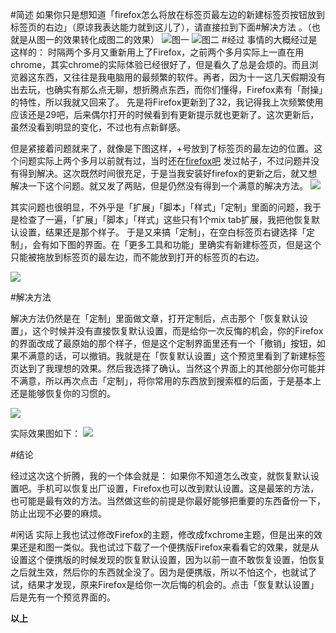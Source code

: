 #简述
如果你只是想知道「firefox怎么将放在标签页最左边的新建标签页按钮放到标签页的右边」（原谅我表达能力就到这儿了），请直接拉到下面#解决方法 。（也就是从图一的效果转化成图二的效果）
![图一](http://ww2.sinaimg.cn/large/63a3d9b7tw1el2ctvl92bj20jp02x0sw.jpg)
![图二](http://ww3.sinaimg.cn/large/63a3d9b7tw1el2cvazvifj20n301rmxf.jpg)
#经过
事情的大概经过是这样的：
时隔两个多月又重新用上了Firefox，之前两个多月实际上一直在用chrome，其实chrome的实际体验已经很好了，但是看久了总是会烦的。而且浏览器这东西，又往往是我电脑用的最频繁的软件。再者，因为十一这几天假期没有出去玩，也确实有那么点无聊，想折腾点东西，而你们懂得，Firefox素有「耐操」的特性，所以我就又回来了。
先是将Firefox更新到了32，我记得我上次频繁使用应该还是29吧，后来偶尔打开的时候看到有更新提示就也更新了。这次更新后，虽然没看到明显的变化，不过也有点新鲜感。


但是紧接着问题就来了，就像是下图这样，+号放到了标签页的最左边的位置。这个问题实际上两个多月以前就有过，当时还在[firefox吧](http://tieba.baidu.com/f?kw=firefox) 发过帖子，不过问题并没有得到解决。这次既然时间很充足，于是当我安装好firefox的更新之后，就又想解决一下这个问题。就又发了两贴，但是仍然没有得到一个满意的解决方法。
![](http://ww2.sinaimg.cn/large/63a3d9b7tw1el2ctvl92bj20jp02x0sw.jpg)



其实问题也很明显，不外乎是「扩展」「脚本」「样式」「定制」里面的问题，我于是检查了一遍，「扩展」「脚本」「样式」这些只有1个mix tab扩展，我把他恢复默认设置，结果还是那个样子。
于是又来搞「定制」，在空白标签页右键选择「定制」，会有如下图的界面。在「更多工具和功能」里确实有新建标签页，但是这个只能被拖放到标签页的最左边，而不能放到打开的标签页的右边。

![](http://ww2.sinaimg.cn/large/63a3d9b7tw1el2cvgzqegj20px05wglz.jpg)



#解决方法

解决方法仍然是在「定制」里面做文章，打开定制后，点击那个「恢复默认设置」，这个时候并没有直接恢复默认设置，而是给你一次反悔的机会，你的Firefox的界面改成了最原始的那个样子，但是这个定制界面里还有一个「撤销」按钮，如果不满意的话，可以撤销。我就是在「恢复默认设置」这个预览里看到了新建标签页达到了我理想的效果。然后我选择了确认。当然这个界面上的其他部分你可能并不满意，所以再次点击「定制」，将你常用的东西放到搜索框的后面，于是基本上还是能够恢复你的习惯的。

![](http://ww3.sinaimg.cn/large/63a3d9b7tw1el2cuzr2qnj20ql0fimy7.jpg)



实际效果图如下：
![](http://ww3.sinaimg.cn/large/63a3d9b7tw1el2cvazvifj20n301rmxf.jpg)


#结论

经过这次这个折腾，我的一个体会就是：
如果你不知道怎么改变，就恢复默认设置吧。手机可以恢复出厂设置，Firefox也可以改到默认设置。这是最笨的方法，也可能是最有效的方法。当然做这些的前提是你最好能够把重要的东西备份一下，防止出现不必要的麻烦。

#闲话
实际上我也试过修改Firefox的主题，修改成fxchrome主题，但是出来的效果还是和图一类似。我也试过下载了一个便携版Firefox来看看它的效果，就是从设置这个便携版的时候发现的恢复默认设置，因为以前一直不敢恢复设置，怕恢复之后就生效，然后你的东西就全没了。因为是便携版，所以不怕这个，也就试了试，结果才发现，原来Firefox是给你一次后悔的机会的。点击「恢复默认设置」后是先有一个预览界面的。

**以上**
